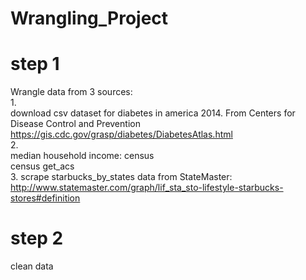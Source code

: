 # Wrangling_Project

# step 1

Wrangle data from 3 sources:  
1.   
download csv dataset for diabetes in america 2014. From Centers for Disease Control and Prevention  
https://gis.cdc.gov/grasp/diabetes/DiabetesAtlas.html  
2.   
median household income: census   
census get_acs  
3.
scrape starbucks_by_states data from StateMaster:  
http://www.statemaster.com/graph/lif_sta_sto-lifestyle-starbucks-stores#definition  

# step 2
clean data  

